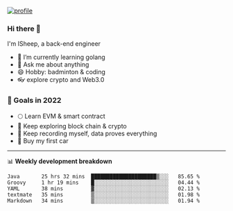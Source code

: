 [![profile](http://img.codelin.xyz/hello-im-isheep.svg)](https://www.calligrapher.ai/)

### Hi there 🐏

I'm ISheep, a back-end engineer

- 🔭 I’m currently learning golang
- 💬 Ask me about anything
- 😄 Hobby: badminton & coding
- 👓 explore crypto and Web3.0

### 🚀 Goals in 2022
+ 🌕 Learn EVM & smart contract
+ 🤔 Keep exploring block chain & crypto
+ 🐏 Keep recording myself, data proves everything
+ 🚗 Buy my first car

-------

📊 **Weekly development breakdown**
<!--START_SECTION:waka-->
```text
Java       25 hrs 32 mins  █████████████████████▒░░░   85.65 % 
Groovy     1 hr 19 mins    █░░░░░░░░░░░░░░░░░░░░░░░░   04.44 % 
YAML       38 mins         ▓░░░░░░░░░░░░░░░░░░░░░░░░   02.13 % 
textmate   35 mins         ▒░░░░░░░░░░░░░░░░░░░░░░░░   01.98 % 
Markdown   34 mins         ▒░░░░░░░░░░░░░░░░░░░░░░░░   01.94 % 
```
<!--END_SECTION:waka-->
